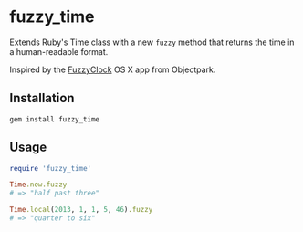 # fuzzy_time

Extends Ruby's Time class with a new `fuzzy` method that returns the time in a human-readable format.

Inspired by the [FuzzyClock](http://www.objectpark.org/FuzzyClock.html) OS X app from Objectpark.

## Installation
```
gem install fuzzy_time
```

## Usage

```ruby
require 'fuzzy_time'

Time.now.fuzzy
# => "half past three"

Time.local(2013, 1, 1, 5, 46).fuzzy
# => "quarter to six"
```
